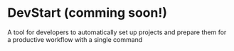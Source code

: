 # DevStart (comming soon!)
A tool for developers to automatically set up projects and prepare them for a productive workflow with a single command
